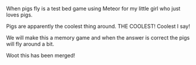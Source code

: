 When pigs fly is a test bed game using Meteor for my little girl who just loves pigs.

Pigs are apparently the coolest thing around. THE COOLEST! Coolest I say!

We will make this a memory game and when the answer is correct the pigs will fly around a bit.

Woot this has been merged!
